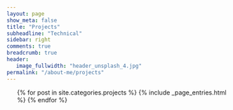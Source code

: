 ```yaml
---
layout: page
show_meta: false
title: "Projects"
subheadline: "Technical"
sidebar: right
comments: true
breadcrumb: true
header:
   image_fullwidth: "header_unsplash_4.jpg"
permalink: "/about-me/projects"
---
```

<ul>
    {% for post in site.categories.projects %}
        {% include _page_entries.html %}
    {% endfor %}
</ul>